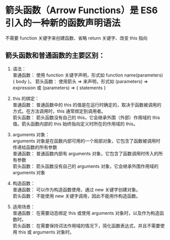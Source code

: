 # 箭头函数（Arrow Functions）是 ES6 引入的一种新的函数声明语法

不需要 function 关键字来创建函数、省略 return 关键字、改变 this 指向

## 箭头函数和普通函数的主要区别：

1. 语法：  
   普通函数： 使用 function 关键字声明，形式如 function name(parameters) { body }。
   箭头函数： 使用箭头 => 来声明，形式如 (parameters) => expression 或 (parameters) => { statements }
2. this 的绑定：  
   普通函数： 普通函数中的 this 的值是在运行时确定的，取决于函数被调用的方式。在方法调用时，this 通常绑定到调用者。  
   箭头函数： 箭头函数没有自己的 this，它会继承外围（外部）作用域的 this 值。箭头函数内部的 this 始终指向定义时所在的作用域的 this。

3. arguments 对象：  
   arguments 对象是在函数内部可用的一个局部对象，它包含了函数被调用时传递给函数的所有参数  
   普通函数： 普通函数内部有 arguments 对象，它包含了函数调用时传入的所有参数  
   箭头函数： 箭头函数没有自己的 arguments 对象，它会继承外围作用域的 arguments 对象

4. 构造函数：  
   普通函数： 可以作为构造函数使用，通过 new 关键字创建对象。  
   箭头函数： 不能使用 new 关键字调用，因此不能用作构造函数。

5. 适用场景：  
   普通函数： 在需要动态绑定 this 或使用 arguments 对象时，以及作为构造函数时。  
   箭头函数： 在需要保持词法作用域的情况下，简化函数表达式，并且不需要使用 this 或 arguments 对象时。
